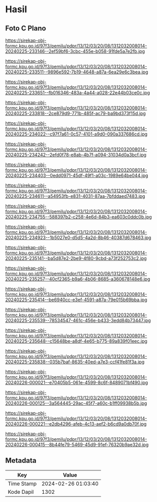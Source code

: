 # Hasil

## Foto C Plano

https://sirekap-obj-formc.kpu.go.id/97f3/pemilu/pdpr/13/12/03/20/08/1312032008014-20240225-233146--2ef59bf6-3cbc-455e-b058-91fde5a7e2fb.jpg

https://sirekap-obj-formc.kpu.go.id/97f3/pemilu/pdpr/13/12/03/20/08/1312032008014-20240225-233511--9896e592-7b19-4648-a87a-6ea29e6c3bea.jpg

https://sirekap-obj-formc.kpu.go.id/97f3/pemilu/pdpr/13/12/03/20/08/1312032008014-20240225-233651--fb016346-483a-4a44-a028-22e44b03ce0c.jpg

https://sirekap-obj-formc.kpu.go.id/97f3/pemilu/pdpr/13/12/03/20/08/1312032008014-20240225-233818--2ce879d9-771b-485f-ac79-ba9bd373f15d.jpg

https://sirekap-obj-formc.kpu.go.id/97f3/pemilu/pdpr/13/12/03/20/08/1312032008014-20240225-234022--c97f7a61-0c57-4101-a9d0-090a337686cd.jpg

https://sirekap-obj-formc.kpu.go.id/97f3/pemilu/pdpr/13/12/03/20/08/1312032008014-20240225-234242--2efd0f78-e8ab-4b7f-a094-31034d0a3bcf.jpg

https://sirekap-obj-formc.kpu.go.id/97f3/pemilu/pdpr/13/12/03/20/08/1312032008014-20240225-234403--0edd0971-45df-49f1-a03c-1989e64be044.jpg

https://sirekap-obj-formc.kpu.go.id/97f3/pemilu/pdpr/13/12/03/20/08/1312032008014-20240225-234611--a54953fb-e831-4031-87aa-7bfddaed7483.jpg

https://sirekap-obj-formc.kpu.go.id/97f3/pemilu/pdpr/13/12/03/20/08/1312032008014-20240225-234755--588397b2-c258-4e6d-84b3-ea603c0ddc0b.jpg

https://sirekap-obj-formc.kpu.go.id/97f3/pemilu/pdpr/13/12/03/20/08/1312032008014-20240225-234923--1b5027e0-d5d5-4a2d-8b46-40387d678463.jpg

https://sirekap-obj-formc.kpu.go.id/97f3/pemilu/pdpr/13/12/03/20/08/1312032008014-20240225-235141--ba5d87e2-2be9-4f80-9cbd-a73f252753c2.jpg

https://sirekap-obj-formc.kpu.go.id/97f3/pemilu/pdpr/13/12/03/20/08/1312032008014-20240225-235257--40cf2365-b9a6-4b06-8685-a360678148e6.jpg

https://sirekap-obj-formc.kpu.go.id/97f3/pemilu/pdpr/13/12/03/20/08/1312032008014-20240225-235414--be6940cc-e3ef-4591-a87a-79e015b69bba.jpg

https://sirekap-obj-formc.kpu.go.id/97f3/pemilu/pdpr/13/12/03/20/08/1312032008014-20240225-235539--78534547-461c-456e-b433-3edd84b73447.jpg

https://sirekap-obj-formc.kpu.go.id/97f3/pemilu/pdpr/13/12/03/20/08/1312032008014-20240225-235648--c15648be-a8df-4e65-b775-89a839f01eec.jpg

https://sirekap-obj-formc.kpu.go.id/97f3/pemilu/pdpr/13/12/03/20/08/1312032008014-20240225-235838--035b7baf-8635-40ed-a7e3-ccf41fe81f3a.jpg

https://sirekap-obj-formc.kpu.go.id/97f3/pemilu/pdpr/13/12/03/20/08/1312032008014-20240226-000021--e70405b5-061e-4599-8c6f-8489071bf490.jpg

https://sirekap-obj-formc.kpu.go.id/97f3/pemilu/pdpr/13/12/03/20/08/1312032008014-20240226-000125--3a564445-29ac-45f7-a60c-b1ff09938b5b.jpg

https://sirekap-obj-formc.kpu.go.id/97f3/pemilu/pdpr/13/12/03/20/08/1312032008014-20240226-000221--e2db4296-afeb-4c13-aef2-b6cd9a0db70f.jpg

https://sirekap-obj-formc.kpu.go.id/97f3/pemilu/pdpr/13/12/03/20/08/1312032008014-20240226-000415--8b44fe79-5469-45d9-91ef-76320b9ae32d.jpg


## Metadata

| Key        | Value               |
| ---------- | ------------------- |
| Time Stamp | 2024-02-26 01:03:40 |
| Kode Dapil | 1302                |



